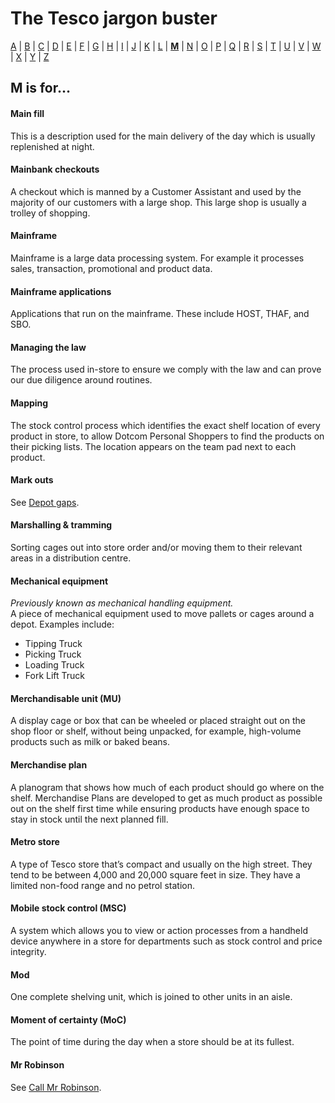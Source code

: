 # The Tesco jargon buster

[A](a.md) | [B](b.md) | [C](c.md) | [D](d.md) | [E](e.md) | [F](f.md) | [G](g.md) | [H](h.md) | [I](i.md) | [J](j.md) | [K](k.md) | [L](l.md) | [**M**](m.md) | [N](n.md) | [O](o.md) | [P](p.md) | [Q](q.md) | [R](r.md) | [S](s.md) | [T](t.md) | [U](u.md) | [V](v.md) | [W](w.md) | [X](x.md) | [Y](y.md) | [Z](z.md)

## M is for…

#### Main fill
This is a description used for the main delivery of the day which is usually replenished at night.

#### Mainbank checkouts
A checkout which is manned by a Customer Assistant and used by the majority of our customers with a large shop. This large shop is usually a trolley of shopping.

#### Mainframe
Mainframe is a large data processing system. For example it processes sales, transaction, promotional and product data.

#### Mainframe applications
Applications that run on the mainframe. These include HOST, THAF, and SBO.

#### Managing the law
The process used in-store to ensure we comply with the law and can prove our due diligence around routines.

#### Mapping
The stock control process which identifies the exact shelf location of every product in store, to allow Dotcom Personal Shoppers to find the products on their picking lists. The location appears on the team pad next to each product.

#### Mark outs
See [Depot gaps](d.md#depot-gaps).

#### Marshalling & tramming
Sorting cages out into store order and/or moving them to their relevant areas in a distribution centre.

#### Mechanical equipment
*Previously known as mechanical handling equipment.*  
A piece of mechanical equipment used to move pallets or cages around a depot. Examples include:
- Tipping Truck
- Picking Truck
- Loading Truck
- Fork Lift Truck

#### Merchandisable unit (MU)
A display cage or box that can be wheeled or placed straight out on the shop floor or shelf, without being unpacked, for example, high-volume products such as milk or baked beans.

#### Merchandise plan
A planogram that shows how much of each product should go where on the shelf. Merchandise Plans are developed to get as much product as possible out on the shelf first time while ensuring products have enough space to stay in stock until the next planned fill.

#### Metro store
A type of Tesco store that’s compact and usually on the high street. They tend to be between 4,000 and 20,000 square feet in size. They have a limited non-food range and no petrol station.

#### Mobile stock control (MSC)
A system which allows you to view or action processes from a handheld device anywhere in a store for departments such as stock control and price integrity.

#### Mod
One complete shelving unit, which is joined to other units in an aisle.

#### Moment of certainty (MoC)
The point of time during the day when a store should be at its fullest.

#### Mr Robinson
See [Call Mr Robinson](c.md#call-mr-robinson).
